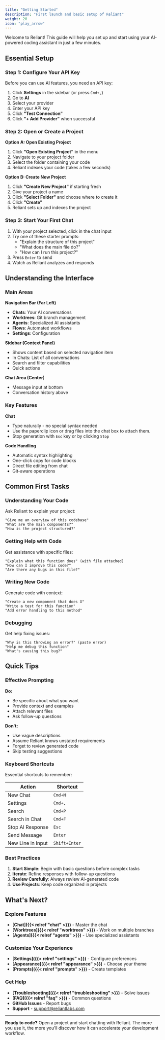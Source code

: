 ```yaml
---
title: "Getting Started"
description: "First launch and basic setup of Reliant"
weight: 20
icon: "play_arrow"
---
```


Welcome to Reliant! This guide will help you set up and start using your AI-powered coding assistant in just a few minutes.

## Essential Setup

### Step 1: Configure Your API Key

Before you can use AI features, you need an API key:

1. Click **Settings** in the sidebar (or press `Cmd+,`)
2. Go to **AI**
3. Select your provider
4. Enter your API key
5. Click **"Test Connection"**
6. Click **"+ Add Provider"** when successful

### Step 2: Open or Create a Project

**Option A: Open Existing Project**
1. Click **"Open Existing Project"** in the menu
2. Navigate to your project folder
3. Select the folder containing your code
4. Reliant indexes your code (takes a few seconds)

**Option B: Create New Project**
1. Click **"Create New Project"** if starting fresh
2. Give your project a name
3. Click **"Select Folder"** and choose where to create it
4. Click **"Create"**
5. Reliant sets up and indexes the project

### Step 3: Start Your First Chat

1. With your project selected, click in the chat input
2. Try one of these starter prompts:
   - "Explain the structure of this project"
   - "What does the main file do?"
   - "How can I run this project?"
3. Press `Enter` to send
4. Watch as Reliant analyzes and responds

## Understanding the Interface

### Main Areas

**Navigation Bar (Far Left)**
- **Chats**: Your AI conversations
- **Worktrees**: Git branch management
- **Agents**: Specialized AI assistants
- **Flows**: Automated workflows
- **Settings**: Configuration

**Sidebar (Context Panel)**
- Shows content based on selected navigation item
- In Chats: List of all conversations
- Search and filter capabilities
- Quick actions

**Chat Area (Center)**
- Message input at bottom
- Conversation history above

### Key Features

**Chat**
- Type naturally - no special syntax needed
- Use the paperclip icon or drag files into the chat box to attach them.
- Stop generation with `Esc` key or by clicking `Stop`

**Code Handling**
- Automatic syntax highlighting
- One-click copy for code blocks
- Direct file editing from chat
- Git-aware operations

## Common First Tasks

### Understanding Your Code

Ask Reliant to explain your project:
```
"Give me an overview of this codebase"
"What are the main components?"
"How is the project structured?"
```

### Getting Help with Code

Get assistance with specific files:
```
"Explain what this function does" (with file attached)
"How can I improve this code?"
"Are there any bugs in this file?"
```

### Writing New Code

Generate code with context:
```
"Create a new component that does X"
"Write a test for this function"
"Add error handling to this method"
```

### Debugging

Get help fixing issues:
```
"Why is this throwing an error?" (paste error)
"Help me debug this function"
"What's causing this bug?"
```

## Quick Tips

### Effective Prompting

**Do:**
- Be specific about what you want
- Provide context and examples
- Attach relevant files
- Ask follow-up questions

**Don't:**
- Use vague descriptions
- Assume Reliant knows unstated requirements
- Forget to review generated code
- Skip testing suggestions

### Keyboard Shortcuts

Essential shortcuts to remember:

| Action | Shortcut |
|--------|----------|
| New Chat | `Cmd+N` |
| Settings | `Cmd+,` |
| Search | `Cmd+P` |
| Search in Chat | `Cmd+F` |
| Stop AI Response | `Esc` |
| Send Message | `Enter` |
| New Line in Input | `Shift+Enter` |

### Best Practices

1. **Start Simple**: Begin with basic questions before complex tasks
2. **Iterate**: Refine responses with follow-up questions
3. **Review Carefully**: Always review AI-generated code
4. **Use Projects**: Keep code organized in projects

## What's Next?

### Explore Features

- **[Chat]({{< relref "chat" >}})** - Master the chat
- **[Worktrees]({{< relref "worktrees" >}})** - Work on multiple branches
- **[Agents]({{< relref "agents" >}})** - Use specialized assistants

### Customize Your Experience

- **[Settings]({{< relref "settings" >}})** - Configure preferences
- **[Appearance]({{< relref "appearance" >}})** - Choose your theme
- **[Prompts]({{< relref "prompts" >}})** - Create templates

### Get Help

- **[Troubleshooting]({{< relref "troubleshooting" >}})** - Solve issues
- **[FAQ]({{< relref "faq" >}})** - Common questions
- **GitHub Issues** - Report bugs
- **Support** - support@reliantlabs.com

---

**Ready to code?** Open a project and start chatting with Reliant. The more you use it, the more you'll discover how it can accelerate your development workflow.